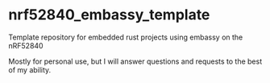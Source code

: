 # nrf52840_embassy_template
Template repository for embedded rust projects using embassy on the nRF52840

Mostly for personal use, but I will answer questions and requests to the best of my ability.
